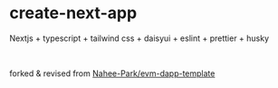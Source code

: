 # create-next-app
Nextjs + typescript + tailwind css + daisyui + eslint + prettier + husky

<br/>

forked & revised from [Nahee-Park/evm-dapp-template](https://github.com/Nahee-Park/evm-dapp-template)

